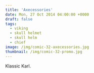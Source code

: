 ```yaml
---
title: 'Axecessories'
date: Mon, 27 Oct 2014 04:00:00 +0000
draft: false
tags: 
  - viking
  - skull helmet
  - skull helm
  - chief
image: /img/comic-32-axecessories.jpg
thumbnail: /img/comic-32-promo.jpg
---
```


Klassic Karl.